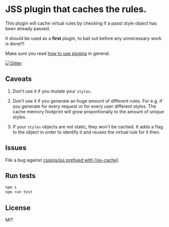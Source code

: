 # JSS plugin that caches the rules.

This plugin will cache virtual rules by checking if a passt style object has been already passed.

It should be used as a __first__ plugin, to bail out before any unnecessary work is done!!!

Make sure you read [how to use
plugins](https://github.com/cssinjs/jss/blob/master/docs/setup.md#setup-with-plugins)
in general.

[![Gitter](https://badges.gitter.im/JoinChat.svg)](https://gitter.im/cssinjs/lobby)

## Caveats

1. Don't use it if you mutate your `styles`.

1. Don't use it if you generate an huge amount of different rules. For e.g. if you generate for every request or for every user different styles. The cache memory footprint will grow proportionally to the amount of unique styles.

1. If your `styles` objects are not static, they won't be cached. It adds a flag to the object in order to identify it and reuses the virtual rule for it then.


## Issues

File a bug against [cssinjs/jss prefixed with \[jss-cache\]](https://github.com/cssinjs/jss/issues/new?title=[jss-cache]%20).

## Run tests

```bash
npm i
npm run test
```

## License

MIT
